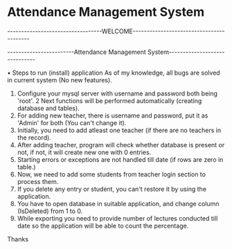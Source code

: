 # Attendance Management System
----------------------------------WELCOME-----------------------------------------

------------------------Attendance Management System------------------------------

• Steps to run (install) application
   As of my knowledge, all bugs are solved in current system (No new features).

1.	Configure your mysql server with username and password both being 'root'.
2	Next functions will be performed automatically (creating database and tables).
3.	For adding new teacher, there is username and password, put it as 'Admin' for both (You can't change it).
4.	Initially, you need to add atleast one teacher (if there are no teachers in the record).
5.	After adding teacher, program will check whether database is present or not, if not, it will create new one with 0 entries.
6.	Starting errors or exceptions are not handled till date (if rows are zero in table.)
7.	Now, we need to add some students from teacher login section to process them.
8.	If you delete any entry or student, you can't restore it by using the application.
9.	You have to open database in suitable application, and change column (IsDeleted) from 1 to 0.
10.	While exporting you need to provide number of lectures conducted till date so the application will be able to count the percentage.

Thanks
